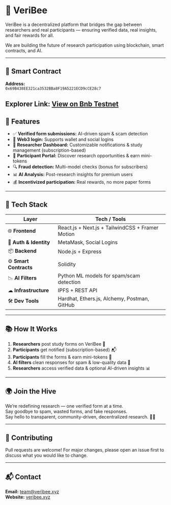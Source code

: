 # 🐝 VeriBee

VeriBee is a decentralized platform that bridges the gap between researchers and real participants — ensuring verified data, real insights, and fair rewards for all.

We are building the future of research participation using blockchain, smart contracts, and AI.

---

## 📄 Smart Contract

**Address:**  
`0x69B438EE321ca3532BBa8F19A5221ECD9cCE28c7`

**Explorer Link:** [View on Bnb Testnet](https://testnet.bscscan.com/address/0x69B438EE321ca3532BBa8F19A5221ECD9cCE28c7)
---

## 🚀 Features

- ✅ **Verified form submissions:** AI-driven spam & scam detection  
- 🔗 **Web3 login:** Supports wallet and social logins  
- 🧪 **Researcher Dashboard:** Customizable notifications & study management (subscription-based)  
- 🎯 **Participant Portal:** Discover research opportunities & earn mini-tokens  
- 🔍 **Fraud detection:** Multi-model checks (bonus for subscribers)  
- 📊 **AI Analysis:** Post-research insights for premium users  
- 💰 **Incentivized participation:** Real rewards, no more paper forms  

---

## 🧠 Tech Stack

| Layer               | Tech / Tools                                             |
|---------------------|----------------------------------------------------------|
| 🌐 **Frontend**      | React.js + Next.js + TailwindCSS + Framer Motion        |
| 🔐 **Auth & Identity** | MetaMask, Social Logins                                |
| 📦 **Backend**       | Node.js + Express                                       |
| ⚙ **Smart Contracts**| Solidity                                                |
| 📉 **AI Filters**    | Python ML models for spam/scam detection               |
| ☁ **Infrastructure** | IPFS + REST API                                         |
| 🛠 **Dev Tools**     | Hardhat, Ethers.js, Alchemy, Postman, GitHub            |

---

## 📚 How It Works

1. **Researchers** post study forms on VeriBee 🧪  
2. **Participants** get notified (subscription-based) 📬  
3. **Participants** fill the forms & earn mini-tokens 🎁  
4. **AI filters** clean responses for spam & low-quality data 🧠  
5. **Researchers** access verified data & optional AI-driven insights 📊  

---

## 🌍 Join the Hive

We’re redefining research — one verified form at a time.  
Say goodbye to spam, wasted forms, and fake responses.  
Say hello to transparent, community-driven, decentralized research. 🐝💛

---

## 🤝 Contributing

Pull requests are welcome! For major changes, please open an issue first to discuss what you would like to change.

---

## 📬 Contact

**Email:** team@veribee.xyz  
**Website:** [veribee.xyz](https://veribee.xyz)
